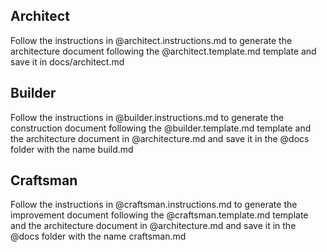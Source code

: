 ## Architect

Follow the instructions in @architect.instructions.md to generate the architecture document following the @architect.template.md template and save it in docs/architect.md

## Builder

Follow the instructions in @builder.instructions.md to generate the construction document following the @builder.template.md template and the architecture document in @architecture.md and save it in the @docs folder with the name build.md

## Craftsman

Follow the instructions in @craftsman.instructions.md to generate the improvement document following the @craftsman.template.md template and the architecture document in @architecture.md and save it in the @docs folder with the name craftsman.md
